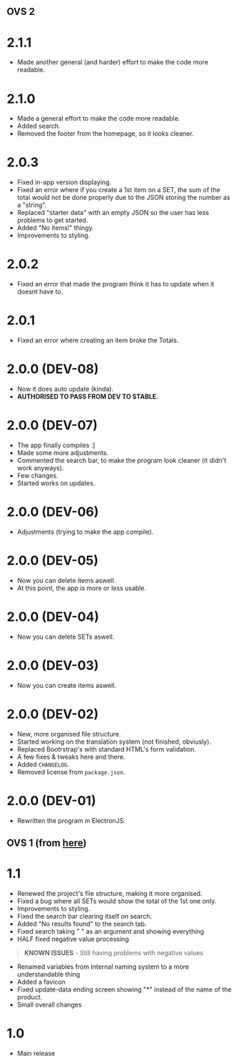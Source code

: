 <!-- VERSIONING: EACH COMMIT / PR ADDS 1 TO THE DEV, UNTIL THE PROGRAM GETS TO A POINT WHERE IT'S ACTUALLY USABLE. FROM THERE, PATCHES & FIXES WILL INCREASE 0.0.X, AND FEATURE-PACKED UPDATES WILL INCREASE 0.X.0.-->
## OVS 2
# 2.1.1
- Made another general (and harder) effort to make the code more readable.

# 2.1.0
- Made a general effort to make the code more readable.
- Added search.
- Removed the footer from the homepage, so it looks cleaner.

# 2.0.3
- Fixed in-app version displaying.
- Fixed an error where if you create a 1st item on a SET, the sum of the total would not be done properly due to the JSON storing the number as a "string".
- Replaced "starter data" with an empty JSON so the user has less problems to get started.
- Added "No items!" thingy.
- Improvements to styling.

# 2.0.2
- Fixed an error that made the program think it has to update when it doesnt have to.

# 2.0.1
- Fixed an error where creating an item broke the Totals.

# 2.0.0 (DEV-08)
- Now it does auto update (kinda).
- **AUTHORISED TO PASS FROM DEV TO STABLE.**

# 2.0.0 (DEV-07)
- The app finally compiles :]
- Made some more adjustments.
- Commented the search bar, to make the program look cleaner (it didn't work anyways).
- Few changes.
- Started works on updates.

# 2.0.0 (DEV-06)
- Adjustments (trying to make the app compile).

# 2.0.0 (DEV-05)
- Now you can delete items aswell.
- At this point, the app is more or less usable.

# 2.0.0 (DEV-04)
- Now you can delete SETs aswell.

# 2.0.0 (DEV-03)
- Now you can create items aswell.

# 2.0.0 (DEV-02)
- New, more organised file structure.
- Started working on the translation system (not finished, obviusly).
- Replaced Bootrstrap's with standard HTML's form validation.
- A few fixes & tweaks here and there.
- Added `CHANGELOG`.
- Removed license from `package.json`.

# 2.0.0 (DEV-01)
- Rewritten the program in ElectronJS.

## OVS 1 (from [here](https://github.com/ZakaHaceCosas/ovs-legacy))
# 1.1
- Renewed the project's file structure, making it more organised.
- Fixed a bug where all SETs would show the total of the 1st one only.
- Improvements to styling.
- Fixed the search bar clearing itself on search.
- Added "No results found" to the search tab.
- Fixed search taking " " as an argument and showing everything
- HALF fixed negative value processing
> **KNOWN ISSUES**
    - Still having problems with negative values
- Renamed variables from Internal naming system to a more understandable thing
- Added a favicon
- Fixed update-data ending screen showing "*" instead of the name of the product.
- Small overall changes

# 1.0
- Main release